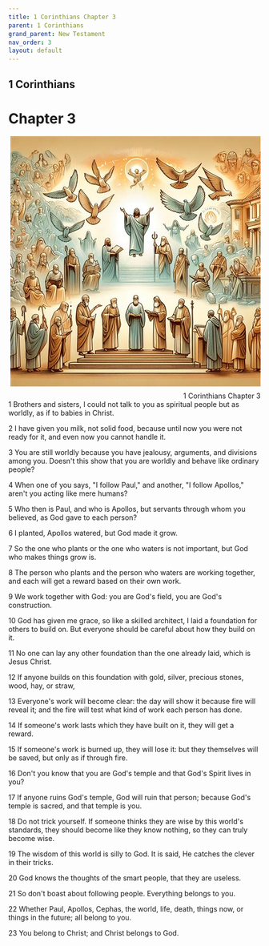 ```yaml
---
title: 1 Corinthians Chapter 3
parent: 1 Corinthians
grand_parent: New Testament
nav_order: 3
layout: default
---
```


## 1 Corinthians

# Chapter 3

<div style="clear: both; text-align: right;">
    <img src="/assets/Image/1 Corinthians/500/3.jpg" alt="1 Corinthians Chapter 3" class="chapter-image" style="max-width: 100%; height: auto; float: right; margin: 0 0 10px 10px; padding-left: 10%;">
    <figcaption style="font-size: 14px;">1 Corinthians Chapter 3</figcaption>
</div>
1 Brothers and sisters, I could not talk to you as spiritual people but as worldly, as if to babies in Christ.

2 I have given you milk, not solid food, because until now you were not ready for it, and even now you cannot handle it.

3 You are still worldly because you have jealousy, arguments, and divisions among you. Doesn't this show that you are worldly and behave like ordinary people?

4 When one of you says, "I follow Paul," and another, "I follow Apollos," aren't you acting like mere humans?

5 Who then is Paul, and who is Apollos, but servants through whom you believed, as God gave to each person?

6 I planted, Apollos watered, but God made it grow.

7 So the one who plants or the one who waters is not important, but God who makes things grow is.

8 The person who plants and the person who waters are working together, and each will get a reward based on their own work.

9 We work together with God: you are God's field, you are God's construction.

10 God has given me grace, so like a skilled architect, I laid a foundation for others to build on. But everyone should be careful about how they build on it.

11 No one can lay any other foundation than the one already laid, which is Jesus Christ.

12 If anyone builds on this foundation with gold, silver, precious stones, wood, hay, or straw,

13 Everyone's work will become clear: the day will show it because fire will reveal it; and the fire will test what kind of work each person has done.

14 If someone's work lasts which they have built on it, they will get a reward.

15 If someone's work is burned up, they will lose it: but they themselves will be saved, but only as if through fire.

16 Don't you know that you are God's temple and that God's Spirit lives in you?

17 If anyone ruins God's temple, God will ruin that person; because God's temple is sacred, and that temple is you.

18 Do not trick yourself. If someone thinks they are wise by this world's standards, they should become like they know nothing, so they can truly become wise.

19 The wisdom of this world is silly to God. It is said, He catches the clever in their tricks.

20 God knows the thoughts of the smart people, that they are useless.

21 So don't boast about following people. Everything belongs to you.

22 Whether Paul, Apollos, Cephas, the world, life, death, things now, or things in the future; all belong to you.

23 You belong to Christ; and Christ belongs to God.



